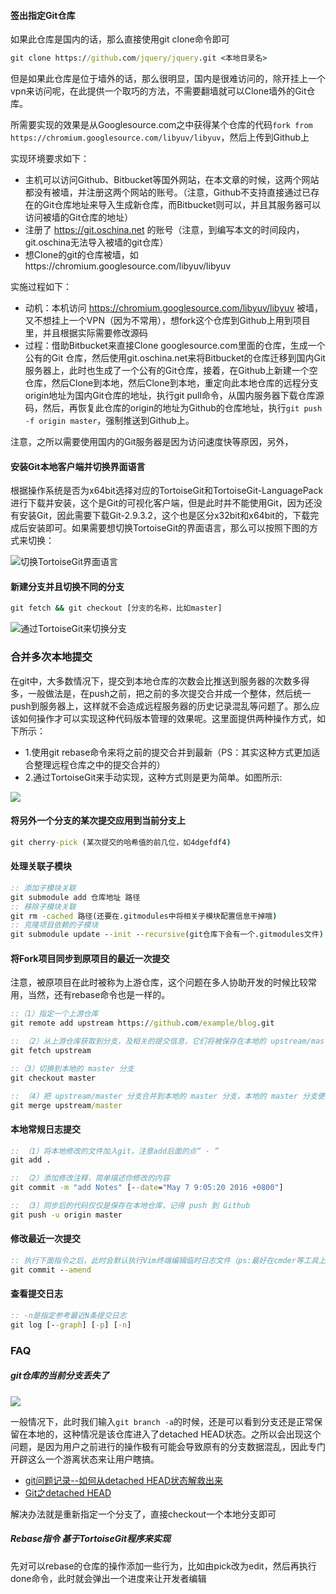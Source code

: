 #### 签出指定Git仓库
如果此仓库是国内的话，那么直接使用git clone命令即可
```bat
git clone https://github.com/jquery/jquery.git <本地目录名>
```

但是如果此仓库是位于墙外的话，那么很明显，国内是很难访问的，除开挂上一个vpn来访问呢，在此提供一个取巧的方法，不需要翻墙就可以Clone墙外的Git仓库。

所需要实现的效果是从Googlesource.com之中获得某个仓库的代码`fork from https://chromium.googlesource.com/libyuv/libyuv`，然后上传到Github上

实现环境要求如下：
 - 主机可以访问Github、Bitbucket等国外网站，在本文章的时候，这两个网站都没有被墙，并注册这两个网站的账号。（注意，Github不支持直接通过已存在的Git仓库地址来导入生成新仓库，而Bitbucket则可以，并且其服务器可以访问被墙的Git仓库的地址）
 - 注册了 https://git.oschina.net 的账号（注意，到编写本文的时间段内，git.oschina无法导入被墙的git仓库）
 - 想Clone的git的仓库被墙，如https://chromium.googlesource.com/libyuv/libyuv

实施过程如下：
 - 动机：本机访问 https://chromium.googlesource.com/libyuv/libyuv 被墙，又不想挂上一个VPN（因为不常用），想fork这个仓库到Github上用到项目里，并且根据实际需要修改源码
 - 过程：借助Bitbucket来直接Clone googlesource.com里面的仓库，生成一个公有的Git 仓库，然后使用git.oschina.net来将Bitbucket的仓库迁移到国内Git服务器上，此时也生成了一个公有的Git仓库，接着，在Github上新建一个空仓库，然后Clone到本地，然后Clone到本地，重定向此本地仓库的远程分支origin地址为国内Git仓库的地址，执行git pull命令，从国内服务器下载仓库源码，然后，再恢复此仓库的origin的地址为Github的仓库地址，执行`git push -f origin master`，强制推送到Github上。

注意，之所以需要使用国内的Git服务器是因为访问速度快等原因，另外，

#### 安装Git本地客户端并切换界面语言
根据操作系统是否为x64bit选择对应的TortoiseGit和TortoiseGit-LanguagePack进行下载并安装，这个是Git的可视化客户端，但是此时并不能使用Git，因为还没有安装Git，因此需要下载Git-2.9.3.2，这个也是区分x32bit和x64bit的，下载完成后安装即可。如果需要想切换TortoiseGit的界面语言，那么可以按照下图的方式来切换：

![切换TortoiseGit界面语言](assets/004/02/04/03/01-1507779873000.png)

#### 新建分支并且切换不同的分支
```bat
git fetch && git checkout [分支的名称，比如master]
```

![通过TortoiseGit来切换分支](assets/004/02/04/03/02-6d00b624.gif)

### 合并多次本地提交
在git中，大多数情况下，提交到本地仓库的次数会比推送到服务器的次数多得多，一般做法是，在push之前，把之前的多次提交合并成一个整体，然后统一push到服务器上，这样就不会造成远程服务器的历史记录混乱等问题了。那么应该如何操作才可以实现这种代码版本管理的效果呢。这里面提供两种操作方式，如下所示：
- 1.使用git rebase命令来将之前的提交合并到最新（PS：其实这种方式更加适合整理远程仓库之中的提交合并的）
- 2.通过TortoiseGit来手动实现，这种方式则是更为简单。如图所示:

![](assets/004/02/04/03/01-1507780052000.png)

#### 将另外一个分支的某次提交应用到当前分支上
```bat
git cherry-pick (某次提交的哈希值的前几位，如4dgefdf4)
```

#### 处理关联子模块
```bat
:: 添加子模块关联
git submodule add 仓库地址 路径
:: 移除子模块关联
git rm -cached 路径(还要在.gitmodules中将相关子模块配置信息干掉哦)
:: 克隆项目依赖的子模块
git submodule update --init --recursive(git仓库下会有一个.gitmodules文件)
```

#### 将Fork项目同步到原项目的最近一次提交
注意，被原项目在此时被称为上游仓库，这个问题在多人协助开发的时候比较常用，当然，还有rebase命令也是一样的。

```bat
::（1）指定一个上游仓库
git remote add upstream https://github.com/example/blog.git

:: （2）从上游仓库获取到分支，及相关的提交信息，它们将被保存在本地的 upstream/master 分支
git fetch upstream

::（3）切换到本地的 master 分支
git checkout master

:: （4）把 upstream/master 分支合并到本地的 master 分支，本地的 master 分支便跟上游仓库保持同步了，并且没有丢失你本地的修改
git merge upstream/master
```

#### 本地常规日志提交
```bat
:: （1）将本地修改的文件加入git，注意add后面的点“ · ”
git add .

:: （2）添加修改注释，简单描述你修改的内容
git commit -m "add Notes" [--date="May 7 9:05:20 2016 +0800"]

:: （3）同步后的代码仅仅是保存在本地仓库，记得 push 到 Github
git push -u origin master
```

#### 修改最近一次提交
```bat
:: 执行下面指令之后，此时会默认执行Vim终端编辑临时日志文件（ps:最好在cmder等工具上执行，毕竟它有一个代码高亮的加成作用）
git commit --amend
```

#### 查看提交日志
```bat
:: -n是指定参考最近N条提交日志
git log [--graph] [-p] [-n]
```

### FAQ
##### git仓库的当前分支丢失了

![](assets/004/02/04/03/01-1512527183000.png)

一般情况下，此时我们输入`git branch -a`的时候，还是可以看到分支还是正常保留在本地的，这种情况是该仓库进入了detached HEAD状态。之所以会出现这个问题，是因为用户之前进行的操作极有可能会导致原有的分支数据混乱，因此专门开辟这么一个游离状态来让用户瞎搞。

 - [git问题记录--如何从detached HEAD状态解救出来](http://www.jianshu.com/p/ae4857d2f868)
 - [Git之detached HEAD](http://blog.csdn.net/lili625/article/details/46583217)

解决办法就是重新指定一个分支了，直接checkout一个本地分支即可

##### Rebase指令 基于TortoiseGit程序来实现
先对可以rebase的仓库的操作添加一些行为，比如由pick改为edit，然后再执行done命令，此时就会弹出一个进度来让开发者编辑